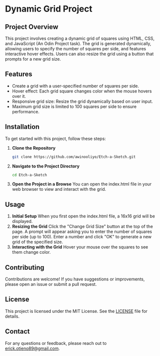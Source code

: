 # Dynamic Grid Project

## Project Overview

This project involves creating a dynamic grid of squares using HTML, CSS, and JavaScript (An Odin Project task). The grid is generated dynamically, allowing users to specify the number of squares per side, and features interactive hover effects. Users can also resize the grid using a button that prompts for a new grid size.

## Features

- Create a grid with a user-specified number of squares per side.
- Hover effect: Each grid square changes color when the mouse hovers over it.
- Responsive grid size: Resize the grid dynamically based on user input.
- Maximum grid size is limited to 100 squares per side to ensure performance.

## Installation

To get started with this project, follow these steps:

1. **Clone the Repository**

   ```bash
   git clone https://github.com/awinooliyo/Etch-a-Sketch.git

2. **Navigate to the Project Directory**
    ```bash
    cd Etch-a-Sketch

3. **Open the Project in a Browse**
    You can open the index.html file in your web browser to view and interact with the grid.


## Usage
1. **Initial Setup**
    When you first open the index.html file, a 16x16 grid will be displayed.
2. **Resizing the Grid**
    Click the "Change Grid Size" button at the top of the page. A prompt will appear asking you to enter the number of squares per side (up to 100). Enter a number and click "OK" to generate a new grid of the specified size.
3. **Interacting with the Grid**
    Hover your mouse over the squares to see them change color.

## Contributing
Contributions are welcome! If you have suggestions or improvements, please open an issue or submit a pull request.

## License

This project is licensed under the MIT License. See the [LICENSE](LICENSE) file for details.

## Contact

For any questions or feedback, please reach out to [erick.otieno89@gmail.com](mailto:erick.otieno89@gmail.com).